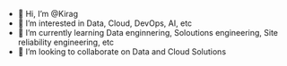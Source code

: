 - 👋 Hi, I’m @Kirag
- 👀 I’m interested in Data, Cloud, DevOps, AI, etc
- 🌱 I’m currently learning Data enginnering, Soloutions engineering, Site reliability engineering, etc
- 💞️ I’m looking to collaborate on Data and Cloud Solutions


<!---
kcloudgh/kcloudgh is a ✨ special ✨ repository because its `README.md` (this file) appears on your GitHub profile.
You can click the Preview link to take a look at your changes.
--->
